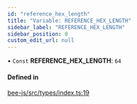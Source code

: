 ```yaml
---
id: "reference_hex_length"
title: "Variable: REFERENCE_HEX_LENGTH"
sidebar_label: "REFERENCE_HEX_LENGTH"
sidebar_position: 0
custom_edit_url: null
---
```


• `Const` **REFERENCE\_HEX\_LENGTH**: ``64``

#### Defined in

[bee-js/src/types/index.ts:19](https://github.com/ethersphere/bee-js/blob/0e69ca1/src/types/index.ts#L19)

